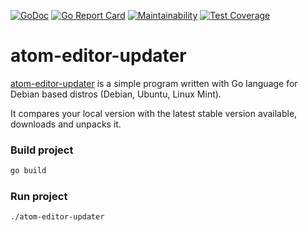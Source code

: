 [![GoDoc](https://godoc.org/github.com/air1bzz/atom-editor-updater?status.svg)](https://godoc.org/github.com/air1bzz/atom-editor-updater)
[![Go Report Card](https://goreportcard.com/badge/github.com/air1bzz/atom-editor-updater)](https://goreportcard.com/report/github.com/air1bzz/atom-editor-updater)
[![Maintainability](https://api.codeclimate.com/v1/badges/bb795b01c90d0796710f/maintainability)](https://codeclimate.com/github/air1bzz/atom-editor-updater/maintainability)
[![Test Coverage](https://api.codeclimate.com/v1/badges/bb795b01c90d0796710f/test_coverage)](https://codeclimate.com/github/air1bzz/atom-editor-updater/test_coverage)

# atom-editor-updater

[atom-editor-updater](https://github.com/air1bzz/atom-editor-updater) is a simple
program written with Go language for Debian based distros (Debian, Ubuntu, Linux Mint).

It compares your local version with the latest stable version available, downloads and unpacks it.

### Build project
```bash
go build
```

### Run project
```bash
./atom-editor-updater
```
